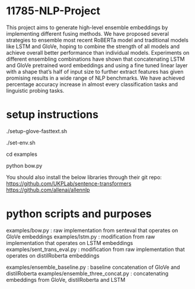 # 11785-NLP-Project
This project aims to generate high-level ensemble embeddings by implementing different fusing methods. We have proposed several strategies to ensemble most recent RoBERTa
model and traditional models like LSTM and GloVe, hoping to combine the strength of all models and achieve overall better performance than individual models. Experiments on different ensembling combinations have shown that concatenating LSTM and GloVe pretrained word embeddings and using a fine tuned linear layer with a shape that’s half of input size to further extract features has given promising results in a wide range of NLP benchmarks. We have achieved percentage accuracy increase in almost every classification tasks and linguistic probing tasks.

# setup instructions
./setup-glove-fasttext.sh

./set-env.sh

cd examples

python bow.py

You should also install the below libraries through their git repo:
https://github.com/UKPLab/sentence-transformers
https://github.com/allenai/allennlp

# python scripts and purposes

examples/bow.py : raw implementation from senteval that operates on GloVe embeddings
examples/lstm.py : modification from raw implementation that operates on LSTM embeddings
examples/sent_trans_eval.py : modification from raw implementation that operates on distilRoberta embeddings

examples/ensemble_baseline.py : baseline concatenation of GloVe and distilRoberta
examples/ensemble_three_concat.py : concatenating embeddings from GloVe, distilRoberta and LSTM 